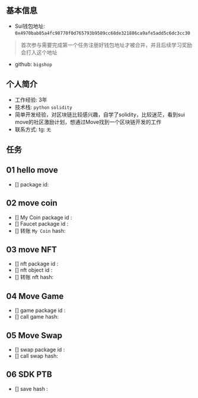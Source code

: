 ## 基本信息
- Sui钱包地址: `0x4970bab85a4fc98770f0d765793b9589cc68de321886ca9afe5add5c6dc3cc30`
> 首次参与需要完成第一个任务注册好钱包地址才被合并，并且后续学习奖励会打入这个地址
- github: `bigshop`

## 个人简介
- 工作经验: 3年
- 技术栈: `python` `solidity`
- 简单开发经验，对区块链比较感兴趣，自学了solidity，比较迷茫，看到sui move的社区激励计划，想通过Move找到一个区块链开发的工作
- 联系方式: tg: `无` 

## 任务

##   01 hello move  
- [] package id: 

##   02 move coin
- [] My Coin package id : 
- [] Faucet package id : 
- [] 转账 `My Coin` hash:

##   03 move NFT
- [] nft package id :
- [] nft object id : 
- [] 转账 nft  hash:

##   04 Move Game
- [] game package id :
- [] call game hash:

##   05 Move Swap
- [] swap package id :
- [] call swap hash:

##   06 SDK PTB
- [] save hash :
